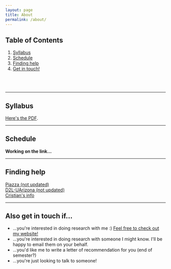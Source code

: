 ```yaml
---
layout: page
title: About
permalink: /about/
---
```


## Table of Contents
1. [Syllabus](#part1)
2. [Schedule](#part2)
3. [Finding help](#part3)
4. [Get in touch!](#part4)
<br /><br /><br /><br />

___

## Syllabus <a name="part1"></a>
<a href="https://dmf2021.github.io/Fall2021INFO523_Aug.pdf" target="_blank">Here's the PDF</a>.


___



## Schedule <a name="part2"></a>

**Working on the link...**


___


## Finding help <a name="part3"></a>
<a href="r_tuto.html" target="_blank">Piazza (not updated)</a><br />
<a href="r_tuto.html" target="_blank">D2L-UArizona (not updated)</a><br />
<a href="http://cromanpa94.github.io/cromanpa/contact/" target="_blank">Cristian's info</a><br />

___



## Also get in touch if... <a name="part4"></a>
- ...you're interested in doing research with me :) <a href="http://cromanpa94.github.io/cromanpa/articles/" target="_blank">Feel free to check out my website!</a>
- ...you're interested in doing research with someone I might know. I'll be happy to email them on your behalf.
- ...you'd like me to write a letter of recommendation for you (end of semester?)
- ...you're just looking to talk to someone!



